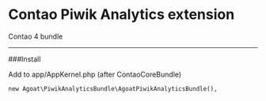 # Contao Piwik Analytics extension
Contao 4 bundle

___

###Install

Add to app/AppKernel.php (after ContaoCoreBundle)
```
new Agoat\PiwikAnalyticsBundle\AgoatPiwikAnalyticsBundle(),
```
